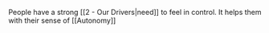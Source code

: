 People have a strong [[2 - Our Drivers|need]] to feel in control. It helps them with their sense of [[Autonomy]]